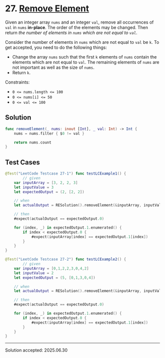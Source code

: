 # 27. [Remove Element](https://leetcode.com/problems/remove-element/)

Given an integer array `nums` and an integer `val`, remove all occurrences of `val` in `nums` **in-place**.
The order of the elements may be changed. Then return *the number of elements in `nums` which are not equal to `val`*.

Consider the number of elements in `nums` which are not equal to `val` be `k`.  To get accepted, you need to do the following things:
 - Change the array `nums` such that the first `k` elements of `nums` contain the elements which are not equal to `val`.  The remaining elements of `nums` are not important as well as the size of `nums`.
 - Return `k`.

 Constraints:
 - `0 <= nums.length <= 100`
 - `0 <= nums[i] <= 50`
 - `0 <= val <= 100`

## Solution
```swift
func removeElement(_ nums: inout [Int], _ val: Int) -> Int {
    nums = nums.filter { $0 != val }

    return nums.count
}
```

## Test Cases
```swift
@Test("LeetCode Testcase 27-1") func testLCExample1() {
        // given
    var inputArray = [3, 2, 2, 3]
    let inputValue = 3
    let expectedOutput = (2, [2, 2])

    // when
    let actualOutput = RESolution().removeElement(&inputArray, inputValue)

    // then
    #expect(actualOutput == expectedOutput.0)

    for (index, _) in expectedOutput.1.enumerated() {
        if index < expectedOutput.0 {
            #expect(inputArray[index] == expectedOutput.1[index])
        }
    }
}
```

```swift
@Test("LeetCode Testcase 27-2") func testLCExample2() {
        // given
    var inputArray = [0,1,2,2,3,0,4,2]
    let inputValue = 2
    let expectedOutput = (5, [0,1,3,0,4])

    // when
    let actualOutput = RESolution().removeElement(&inputArray, inputValue)

    // then
    #expect(actualOutput == expectedOutput.0)

    for (index, _) in expectedOutput.1.enumerated() {
        if index < expectedOutput.0 {
            #expect(inputArray[index] == expectedOutput.1[index])
        }
    }
}
```

---

Solution accepted: 2025.06.30
